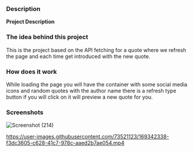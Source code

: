 ### Description

**Project Description**
### The idea behind this project
This is the project based on the API fetching for a quote where we refresh the page and each time get introduced with the new quote.

### How does it work
While loading the page you will have the container with some social media icons and random quotes with the author name there is a refresh type button if you will click on it will preview a new quote for you. 

### Screenshots

![Screenshot (214)](https://user-images.githubusercontent.com/73521123/169340232-3a655450-012b-457f-9984-60d18de0ffba.png)


https://user-images.githubusercontent.com/73521123/169342338-f3dc3605-c628-41c7-978c-aaed2b7ae054.mp4


